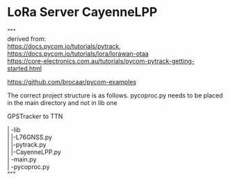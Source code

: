 # LoRa Server CayenneLPP

"""  
derived from:   
https://docs.pycom.io/tutorials/pytrack,   
https://docs.pycom.io/tutorials/lora/lorawan-otaa  
https://core-electronics.com.au/tutorials/pycom-pytrack-getting-started.html 

https://github.com/brocaar/pycom-examples
                                      
The correct project structure is as follows. pycoproc.py needs to be placed in the main directory and not in lib one    


GPSTracker to TTN

| -lib  
|   |-L76GNSS.py  
|   |-pytrack.py  
|   |-CayenneLPP.py    
| -main.py  
| -pycoproc.py  
"""
